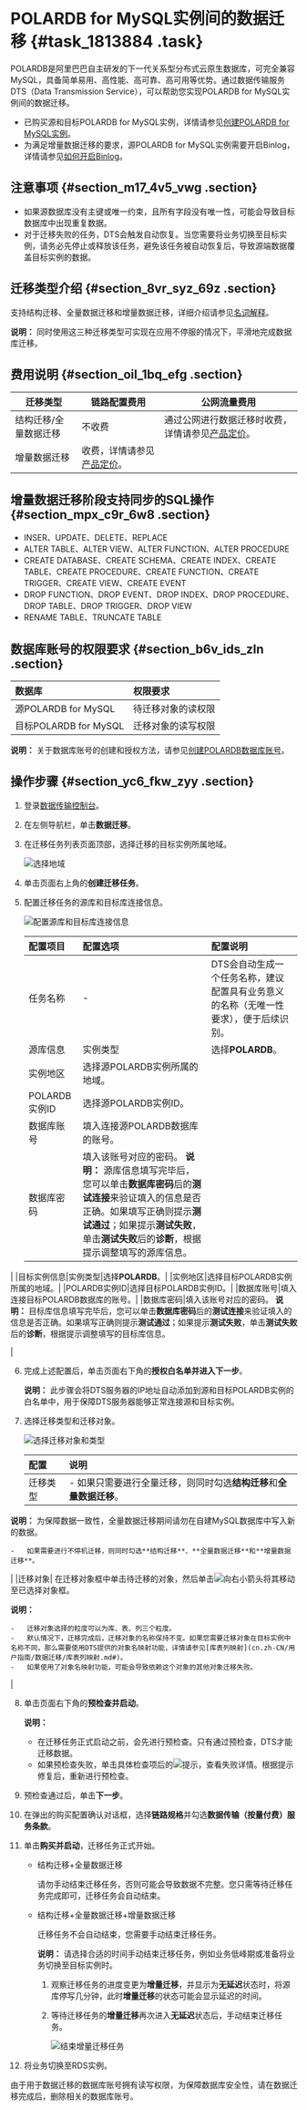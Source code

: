 # POLARDB for MySQL实例间的数据迁移 {#task_1813884 .task}

POLARDB是阿里巴巴自主研发的下一代关系型分布式云原生数据库，可完全兼容MySQL，具备简单易用、高性能、高可靠、高可用等优势。通过数据传输服务DTS（Data Transmission Service），可以帮助您实现POLARDB for MySQL实例间的数据迁移。

-   已购买源和目标POLARDB for MySQL实例，详情请参见[创建POLARDB for MySQL实例](https://help.aliyun.com/document_detail/58769.html)。
-   为满足增量数据迁移的要求，源POLARDB for MySQL实例需要开启Binlog，详情请参见[如何开启Binlog](https://help.aliyun.com/document_detail/113546.html)。

## 注意事项 {#section_m17_4v5_vwg .section}

-   如果源数据库没有主键或唯一约束，且所有字段没有唯一性，可能会导致目标数据库中出现重复数据。
-   对于迁移失败的任务，DTS会触发自动恢复。当您需要将业务切换至目标实例，请务必先停止或释放该任务，避免该任务被自动恢复后，导致源端数据覆盖目标实例的数据。

## 迁移类型介绍 {#section_8vr_syz_69z .section}

支持结构迁移、全量数据迁移和增量数据迁移，详细介绍请参见[名词解释](../../../../cn.zh-CN/产品简介/名词解释.md#)。

**说明：** 同时使用这三种迁移类型可实现在应用不停服的情况下，平滑地完成数据库迁移。

## 费用说明 {#section_oil_1bq_efg .section}

|迁移类型|链路配置费用|公网流量费用|
|----|------|------|
|结构迁移/全量数据迁移|不收费|通过公网进行数据迁移时收费，详情请参见[产品定价](../../../../cn.zh-CN/产品定价/产品定价.md#)。|
|增量数据迁移|收费，详情请参见[产品定价](../../../../cn.zh-CN/产品定价/产品定价.md#)。|

## 增量数据迁移阶段支持同步的SQL操作 {#section_mpx_c9r_6w8 .section}

-   INSER、UPDATE、DELETE、REPLACE
-   ALTER TABLE、ALTER VIEW、ALTER FUNCTION、ALTER PROCEDURE
-   CREATE DATABASE、CREATE SCHEMA、CREATE INDEX、CREATE TABLE、CREATE PROCEDURE、CREATE FUNCTION、CREATE TRIGGER、CREATE VIEW、CREATE EVENT
-   DROP FUNCTION、DROP EVENT、DROP INDEX、DROP PROCEDURE、DROP TABLE、DROP TRIGGER、DROP VIEW
-   RENAME TABLE、TRUNCATE TABLE

## 数据库账号的权限要求 {#section_b6v_ids_zln .section}

|数据库|权限要求|
|:--|:---|
|源POLARDB for MySQL|待迁移对象的读权限|
|目标POLARDB for MySQL|迁移对象的读写权限|

**说明：** 关于数据库账号的创建和授权方法，请参见[创建POLARDB数据库账号](https://help.aliyun.com/document_detail/68508.html?spm=a2c4g.11186623.2.10.3f657dd3d4orj4)。

## 操作步骤 {#section_yc6_fkw_zyy .section}

1.  登录[数据传输控制台](https://dts.console.aliyun.com/)。
2.  在左侧导航栏，单击**数据迁移**。
3.  在迁移任务列表页面顶部，选择迁移的目标实例所属地域。 

    ![选择地域](http://static-aliyun-doc.oss-cn-hangzhou.aliyuncs.com/assets/img/711733/156653102850439_zh-CN.png)

4.  单击页面右上角的**创建迁移任务**。
5.  配置迁移任务的源库和目标库连接信息。 

    ![配置源库和目标库连接信息](http://static-aliyun-doc.oss-cn-hangzhou.aliyuncs.com/assets/img/1436590/156653102856870_zh-CN.png)

    |配置项目|配置选项|配置说明|
    |:---|:---|:---|
    |任务名称|-|DTS会自动生成一个任务名称，建议配置具有业务意义的名称（无唯一性要求），便于后续识别。|
    |源库信息|实例类型|选择**POLARDB**。|
    |实例地区|选择源POLARDB实例所属的地域。|
    |POLARDB实例ID|选择源POLARDB实例ID。|
    |数据库账号|填入连接源POLARDB数据库的账号。|
    |数据库密码|填入该账号对应的密码。 **说明：** 源库信息填写完毕后，您可以单击**数据库密码**后的**测试连接**来验证填入的信息是否正确。如果填写正确则提示**测试通过**；如果提示**测试失败**，单击**测试失败**后的**诊断**，根据提示调整填写的源库信息。

 |
    |目标实例信息|实例类型|选择**POLARDB**。|
    |实例地区|选择目标POLARDB实例所属的地域。|
    |POLARDB实例ID|选择目标POLARDB实例ID。|
    |数据库账号|填入连接目标POLARDB数据库的账号。|
    |数据库密码|填入该账号对应的密码。 **说明：** 目标库信息填写完毕后，您可以单击**数据库密码**后的**测试连接**来验证填入的信息是否正确。如果填写正确则提示**测试通过**；如果提示**测试失败**，单击**测试失败**后的**诊断**，根据提示调整填写的目标库信息。

 |

6.  完成上述配置后，单击页面右下角的**授权白名单并进入下一步**。 

    **说明：** 此步骤会将DTS服务器的IP地址自动添加到源和目标POLARDB实例的白名单中，用于保障DTS服务器能够正常连接源和目标实例。

7.  选择迁移类型和迁移对象。 

    ![选择迁移对象和类型](http://static-aliyun-doc.oss-cn-hangzhou.aliyuncs.com/assets/img/1436590/156653102856880_zh-CN.png)

    |配置|说明|
    |:-|:-|
    |迁移类型|     -   如果只需要进行全量迁移，则同时勾选**结构迁移**和**全量数据迁移**。

**说明：** 为保障数据一致性，全量数据迁移期间请勿在自建MySQL数据库中写入新的数据。

    -   如果需要进行不停机迁移，则同时勾选**结构迁移**、**全量数据迁移**和**增量数据迁移**。
 |
    |迁移对象| 在迁移对象框中单击待迁移的对象，然后单击![向右小箭头](http://static-aliyun-doc.oss-cn-hangzhou.aliyuncs.com/assets/img/79929/156653102940698_zh-CN.png)将其移动至已选择对象框。

 **说明：** 

    -   迁移对象选择的粒度可以为库、表、列三个粒度。
    -   默认情况下，迁移完成后，迁移对象的名称保持不变。如果您需要迁移对象在目标实例中名称不同，那么需要使用DTS提供的对象名映射功能，详情请参见[库表列映射](cn.zh-CN/用户指南/数据迁移/库表列映射.md#)。
    -   如果使用了对象名映射功能，可能会导致依赖这个对象的其他对象迁移失败。
 |

8.  单击页面右下角的**预检查并启动**。 

    **说明：** 

    -   在迁移任务正式启动之前，会先进行预检查。只有通过预检查，DTS才能迁移数据。
    -   如果预检查失败，单击具体检查项后的![提示](http://static-aliyun-doc.oss-cn-hangzhou.aliyuncs.com/assets/img/17095/156653102947468_zh-CN.png)，查看失败详情。根据提示修复后，重新进行预检查。
9.  预检查通过后，单击**下一步**。
10. 在弹出的购买配置确认对话框，选择**链路规格**并勾选**数据传输（按量付费）服务条款**。
11. 单击**购买并启动**，迁移任务正式开始。 
    -   结构迁移+全量数据迁移

        请勿手动结束迁移任务，否则可能会导致数据不完整。您只需等待迁移任务完成即可，迁移任务会自动结束。

    -   结构迁移+全量数据迁移+增量数据迁移

        迁移任务不会自动结束，您需要手动结束迁移任务。

        **说明：** 请选择合适的时间手动结束迁移任务，例如业务低峰期或准备将业务切换至目标实例时。

        1.  观察迁移任务的进度变更为**增量迁移**，并显示为**无延迟**状态时，将源库停写几分钟，此时**增量迁移**的状态可能会显示延迟的时间。
        2.  等待迁移任务的**增量迁移**再次进入**无延迟**状态后，手动结束迁移任务。

            ![结束增量迁移任务](http://static-aliyun-doc.oss-cn-hangzhou.aliyuncs.com/assets/img/17104/156653102947604_zh-CN.png)

12. 将业务切换至RDS实例。

由于用于数据迁移的数据库账号拥有读写权限，为保障数据库安全性，请在数据迁移完成后，删除相关的数据库账号。

